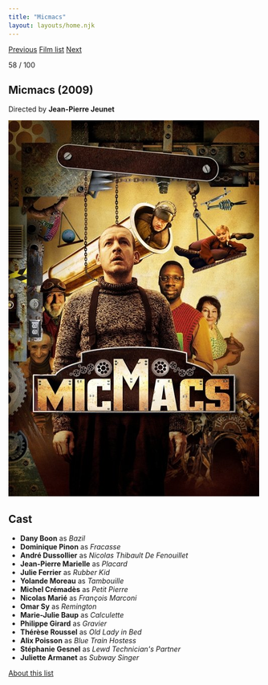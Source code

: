 ```yaml
---
title: "Micmacs"
layout: layouts/home.njk
---
```


<nav class="films">
  <a class="prev" href="../fantastic-mr-fox">Previous</a>
  <a href="../">Film list</a>
  <a class="next" href="../tomboy">Next</a>
</nav>

<p>58 / 100</p>

<article class="film">
  <h1>Micmacs (2009)</h1>

  <p class="director">
    Directed by <strong>Jean-Pierre Jeunet</strong>
  </p>

  <img src="../films/posters/micmacs.jpg" alt="">

  <h2>
    Cast
  </h2>
  <ul>
    <li><strong>Dany Boon</strong> as <em>Bazil</em></li>
<li><strong>Dominique Pinon</strong> as <em>Fracasse</em></li>
<li><strong>André Dussollier</strong> as <em>Nicolas Thibault De Fenouillet</em></li>
<li><strong>Jean-Pierre Marielle</strong> as <em>Placard</em></li>
<li><strong>Julie Ferrier</strong> as <em>Rubber Kid</em></li>
<li><strong>Yolande Moreau</strong> as <em>Tambouille</em></li>
<li><strong>Michel Crémadès</strong> as <em>Petit Pierre</em></li>
<li><strong>Nicolas Marié</strong> as <em>François Marconi</em></li>
<li><strong>Omar Sy</strong> as <em>Remington</em></li>
<li><strong>Marie-Julie Baup</strong> as <em>Calculette</em></li>
<li><strong>Philippe Girard</strong> as <em>Gravier</em></li>
<li><strong>Thérèse Roussel</strong> as <em>Old Lady in Bed</em></li>
<li><strong>Alix Poisson</strong> as <em>Blue Train Hostess</em></li>
<li><strong>Stéphanie Gesnel</strong> as <em>Lewd Technician's Partner</em></li>
<li><strong>Juliette Armanet</strong> as <em>Subway Singer</em></li>
  </ul>
</article>
<footer>
  <a href="../about">About this list</a>
</footer>
